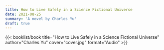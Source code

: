 ```yaml
---
title: How to Live Safely in a Science Fictional Universe
date: 2021-08-25
summary: 'A novel by Charles Yu'
draft: true
---
```


{{< booklist/book
title="How to Live Safely in a Science Fictional Universe"
author="Charles Yu"
cover="cover.jpg"
format="Audio" >}}
